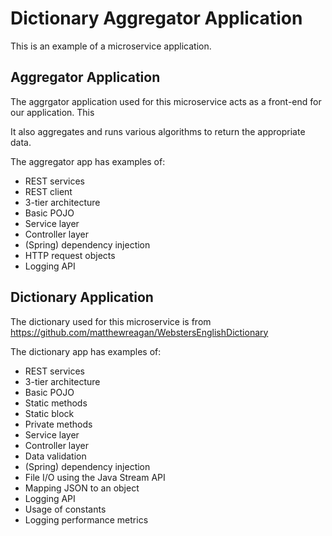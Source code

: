 # Dictionary Aggregator Application
This is an example of a microservice application. 

## Aggregator Application
The aggrgator application used for this microservice acts as a front-end for our application. This

It also aggregates and runs various algorithms to return the appropriate data.

The aggregator app has examples of:
- REST services
- REST client 
- 3-tier architecture
- Basic POJO
- Service layer
- Controller layer
- (Spring) dependency injection
- HTTP request objects 
- Logging API 

## Dictionary Application
The dictionary used for this microservice is from https://github.com/matthewreagan/WebstersEnglishDictionary

The dictionary app has examples of:
- REST services
- 3-tier architecture
- Basic POJO
- Static methods
- Static block
- Private methods
- Service layer
- Controller layer
- Data validation
- (Spring) dependency injection
- File I/O using the Java Stream API
- Mapping JSON to an object
- Logging API
- Usage of constants
- Logging performance metrics
